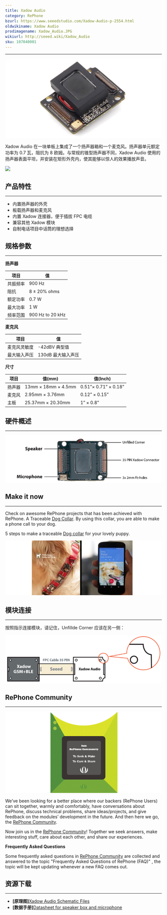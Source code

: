 ```yaml
---
title: Xadow Audio
category: RePhone
bzurl: https://www.seeedstudio.com/Xadow-Audio-p-2554.html
oldwikiname: Xadow Audio
prodimagename: Xadow_Audio.JPG
wikiurl: http://seeed.wiki/Xadow_Audio
sku: 107040001
---
```


---
![](https://github.com/SeeedDocument/Xadow_Audio/raw/master/images/Xadow_Audio.JPG)

Xadow Audio 在一块单板上集成了一个扬声器箱和一个麦克风。扬声器单元额定功率为 0.7 瓦，阻抗为 8 欧姆。与常规的锥型扬声器不同，Xadow Audio 使用的扬声器表面平坦，并安装在矩形外壳内，使其能够以惊人的效果播放声音。

[![](https://github.com/SeeedDocument/wiki_chinese/raw/master/docs/images/click_to_buy.PNG)](https://item.taobao.com/item.htm?spm=a1z10.3-c.w4002-11172317909.11.6a92c80dboUt7f&id=531886781984)

## 产品特性
---
- 内置扬声器的外壳
- 板载扬声器和麦克风
- 内置 Xadow 连接器，便于插拔 FPC 电缆
- 兼容其他 Xadow 模块
- 自制电话项目中话筒的理想选择

## 规格参数
---
**扬声器**

|项目|值|
|---|---|
|共振频率|	900 Hz|
|阻抗|	8 ± 20% ohms|
|额定功率|	0.7 W|
|最大功率	|1 W|
|频率范围	|900 Hz to 20 kHz|

**麦克风**

|项目|值|
|---|---|
|麦克风灵敏度	|-42dBV 典型值|
|最大输入声压	|130dB 最大输入声压|

**尺寸**

|项目|值(mm)|值(Inch)|
|---|---|---|
|扬声器	|13mm × 18mm × 4.5mm | 0.51”× 0.71” × 0.18”|
|麦克风	|2.95mm × 3.76mm | 0.12” × 0.15”|
|主板	|25.37mm × 20.30mm | 1” × 0.8”|


## 硬件概述
---
![](https://github.com/SeeedDocument/Xadow_Audio/raw/master/images/Xadow_Audio.png)

## Make it now
---
Check on awesome RePhone projects that has been achieved with RePhone.
A Traceable [Dog Collar](http://www.seeed.cc/RePhone-Traceable-Dog-Collar-p-425.html). By using this collar, you are able to make a phone call to your dog.

5 steps to make a traceable [Dog collar](http://www.seeed.cc/RePhone-Traceable-Dog-Collar-p-425.html) for your lovely puppy.

[![](https://github.com/SeeedDocument/Xadow_Audio/raw/master/images/450px-Dog_Collar.png.jpeg)](http://www.seeed.cc/RePhone-Traceable-Dog-Collar-p-425.html)

## 模块连接
---
按照指示连接模块，请记住，Unfillde Corner 应该在另一侧：

![](https://github.com/SeeedDocument/Xadow_Audio/raw/master/images/Xadow_Audio_connection.png)

## RePhone Community
---
[![](https://github.com/SeeedDocument/Xadow_Audio/raw/master/images/300px-RePhone_Community-2.png)](http://www.seeed.cc/discover.html?t=RePhone)

We’ve been looking for a better place where our backers (RePhone Users) can sit together, warmly and comfortably, have conversations about RePhone, discuss technical problems, share ideas/projects, and give feedback on the modules’ development in the future. And then here we go, the [RePhone Community](http://www.seeed.cc/discover.html?t=RePhone).

Now join us in the [RePhone Community](http://www.seeed.cc/discover.html?t=RePhone)! Together we seek answers, make interesting stuff, care about each other, and share our experiences.

**Frequently Asked Questions**

Some frequently asked questions in [RePhone Community](http://www.seeed.cc/discover.html?t=RePhone) are collected and answered to the topic "Frequently Asked Questions of RePhone (FAQ)" , the topic will be kept updating whenever a new FAQ comes out.


## 资源下载
---
- **[原理图]**[Xadow Audio Schematic Files](https://github.com/SeeedDocument/Xadow_Audio/raw/master/resources/202000723_PCBA%3BXadow%20Audio%20v1.0_schemic%20file.zip)
- **[数据手册]**[Datasheet for speaker box and microphone](https://github.com/SeeedDocument/Xadow_Audio/raw/master/res/SpeakerAndMicrophone.rar)
